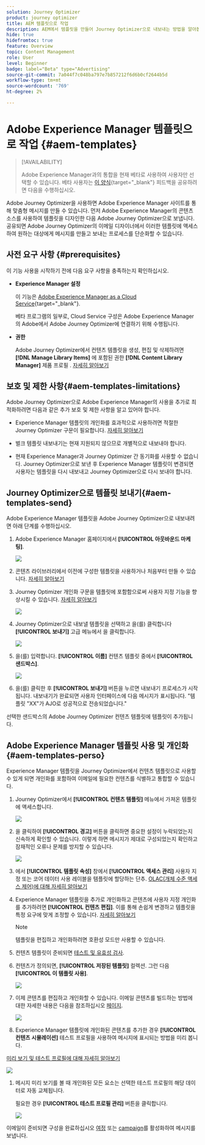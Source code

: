 ```yaml
---
solution: Journey Optimizer
product: journey optimizer
title: AEM 템플릿으로 작업
description: AEM에서 템플릿을 만들어 Journey Optimizer으로 내보내는 방법을 알아봅니다
hide: true
hidefromtoc: true
feature: Overview
topic: Content Management
role: User
level: Beginner
badge: label="Beta" type="Advertising"
source-git-commit: 7a044f7c048ba797e7b857212f6d6b0cf2644b5d
workflow-type: tm+mt
source-wordcount: '769'
ht-degree: 2%

---
```


# Adobe Experience Manager 템플릿으로 작업 {#aem-templates}

>[!AVAILABILITY]
>
>Adobe Experience Manager과의 통합을 현재 베타로 사용하여 사용자만 선택할 수 있습니다.
> 베타 사용자는 [이 양식](https://forms.office.com/pages/responsepage.aspx?id=Wht7-jR7h0OUrtLBeN7O4Wf0cbVTQ3tCpW_unE-w8-JUN1FaNlAzNkhPSUdaSkJXVFRCNTRJNVRFSy4u){target="_blank"} 피드백을 공유하려면 다음을 수행하십시오.

Adobe Journey Optimizer을 사용하면 Adobe Experience Manager 사이트를 통해 맞춤형 메시지를 만들 수 있습니다. 먼저 Adobe Experience Manager의 콘텐츠 소스를 사용하여 템플릿을 디자인한 다음 Adobe Journey Optimizer으로 보냅니다. 공유되면 Adobe Journey Optimizer의 이메일 디자이너에서 이러한 템플릿에 액세스하여 원하는 대상에게 메시지를 만들고 보내는 프로세스를 단순화할 수 있습니다.

## 사전 요구 사항 {#prerequisites}

이 기능 사용을 시작하기 전에 다음 요구 사항을 충족하는지 확인하십시오.

* **Experience Manager 설정**

   이 기능은 [Adobe Experience Manager as a Cloud Service](https://experienceleague.adobe.com/docs/experience-manager-cloud-service/content/overview/introduction.html){target="_blank"}.

   베타 프로그램의 일부로, Cloud Service 구성은 Adobe Experience Manager의 Adobe에서 Adobe Journey Optimizer에 연결하기 위해 수행됩니다.

* **권한**

   Adobe Journey Optimizer에서 컨텐츠 템플릿을 생성, 편집 및 삭제하려면 **[!DNL Manage Library Items]** 에 포함된 권한 **[!DNL Content Library Manager]** 제품 프로필 . [자세히 알아보기](../administration/ootb-product-profiles.md#content-library-manager)

## 보호 및 제한 사항{#aem-templates-limitations}

Adobe Journey Optimizer으로 Adobe Experience Manager의 사용을 추가로 최적화하려면 다음과 같은 추가 보호 및 제한 사항을 알고 있어야 합니다.

* Experience Manager 템플릿의 개인화를 효과적으로 사용하려면 적절한 Journey Optimizer 구문이 필요합니다. [자세히 알아보기](../personalization/personalization-syntax.md)

* 벌크 템플릿 내보내기는 현재 지원되지 않으므로 개별적으로 내보내야 합니다.

* 현재 Experience Manager과 Journey Optimizer 간 동기화를 사용할 수 없습니다. Journey Optimizer으로 보낸 후 Experience Manager 템플릿이 변경되면 사용자는 템플릿을 다시 내보내고 Journey Optimizer으로 다시 보내야 합니다.

## Journey Optimizer으로 템플릿 보내기{#aem-templates-send}

Adobe Experience Manager 템플릿을 Adobe Journey Optimizer으로 내보내려면 아래 단계를 수행하십시오.

1. Adobe Experience Manager 홈페이지에서 **[!UICONTROL 아웃바운드 마케팅]**.

   ![](assets/aem-outbound-menu.png)

1. 콘텐츠 라이브러리에서 이전에 구성한 템플릿을 사용하거나 처음부터 만들 수 있습니다. [자세히 알아보기](https://experienceleague.adobe.com/docs/experience-manager-65/authoring/authoring/managing-pages.html?lang=en#creating-a-new-page)

1. Journey Optimizer 개인화 구문을 템플릿에 포함함으로써 사용자 지정 기능을 향상시킬 수 있습니다. [자세히 알아보기](../personalization/personalization-syntax.md)

   ![](assets/aem_ajo_4.png)

1. Journey Optimizer으로 내보낼 템플릿을 선택하고 을(를) 클릭합니다 **[!UICONTROL 보내기]** 고급 메뉴에서 을 클릭합니다.

   ![](assets/aem-advanced-menu.png)

1. 을(를) 입력합니다. **[!UICONTROL 이름]** 컨텐츠 템플릿 중에서 **[!UICONTROL 샌드박스]**.

   ![](assets/aem-send-template-settings.png)

1. 을(를) 클릭한 후 **[!UICONTROL 보내기]** 버튼을 누르면 내보내기 프로세스가 시작됩니다. 내보내기가 완료되면 사용자 인터페이스에 다음 메시지가 표시됩니다. &quot;템플릿 &quot;XX&quot;가 AJO로 성공적으로 전송되었습니다.&quot;

선택한 샌드박스의 Adobe Journey Optimizer 컨텐츠 템플릿에 템플릿이 추가됩니다.

## Adobe Experience Manager 템플릿 사용 및 개인화{#aem-templates-perso}

Experience Manager 템플릿을 Journey Optimizer에서 컨텐츠 템플릿으로 사용할 수 있게 되면 개인화를 포함하여 이메일에 필요한 컨텐츠를 식별하고 통합할 수 있습니다.

1. Journey Optimizer에서 **[!UICONTROL 컨텐츠 템플릿]** 메뉴에서 가져온 템플릿에 액세스합니다.

   ![](assets/aem_ajo_1.png)

1. 을 클릭하여 **[!UICONTROL 경고]** 버튼을 클릭하면 중요한 설정이 누락되었는지 신속하게 확인할 수 있습니다. 이렇게 하면 메시지가 제대로 구성되었는지 확인하고 잠재적인 오류나 문제를 방지할 수 있습니다.

   ![](assets/aem_ajo_2.png)

1. 에서 **[!UICONTROL 템플릿 속성]** 창에서 **[!UICONTROL 액세스 관리]** 사용자 지정 또는 코어 데이터 사용 레이블을 템플릿에 할당하는 단추. [OLAC(개체 수준 액세스 제어)에 대해 자세히 알아보기](../administration/object-based-access.md)

1. Experience Manager 템플릿을 추가로 개인화하고 콘텐츠에 사용자 지정 개인화를 추가하려면 **[!UICONTROL 컨텐츠 편집]**. 이를 통해 손쉽게 변경하고 템플릿을 특정 요구에 맞게 조정할 수 있습니다. [자세히 알아보기](get-started-email-design.md)

   >[!NOTE]
   >
   > 템플릿을 편집하고 개인화하려면 호환성 모드만 사용할 수 있습니다.

1. 컨텐츠 템플릿이 준비되면 [테스트 및 유효성 검사](content-templates.md#test-template).

1. 컨텐츠가 정의되면, **[!UICONTROL 저장된 템플릿]** 컬렉션. 그런 다음 **[!UICONTROL 이 템플릿 사용]**.

   ![](assets/aem_ajo_3.png)

1. 이제 콘텐츠를 편집하고 개인화할 수 있습니다. 이메일 콘텐츠를 빌드하는 방법에 대한 자세한 내용은 다음을 참조하십시오 [페이지](content-from-scratch.md).

   ![](assets/aem_ajo_5.png)

1. Experience Manager 템플릿에 개인화된 콘텐츠를 추가한 경우 **[!UICONTROL 컨텐츠 시뮬레이션]** 테스트 프로필을 사용하여 메시지에 표시되는 방법을 미리 봅니다.

[미리 보기 및 테스트 프로필에 대해 자세히 알아보기](../email/preview.md)

   ![](assets/aem_ajo_6.png)

1. 메시지 미리 보기를 볼 때 개인화된 모든 요소는 선택한 테스트 프로필의 해당 데이터로 자동 교체됩니다.

   필요한 경우 **[!UICONTROL 테스트 프로필 관리]** 버튼을 클릭합니다.

   ![](assets/aem_ajo_7.png)

이메일이 준비되면 구성을 완료하십시오 [여정](../building-journeys/journey-gs.md) 또는 [campaign](../campaigns/create-campaign.md)를 활성화하여 메시지를 보냅니다.
